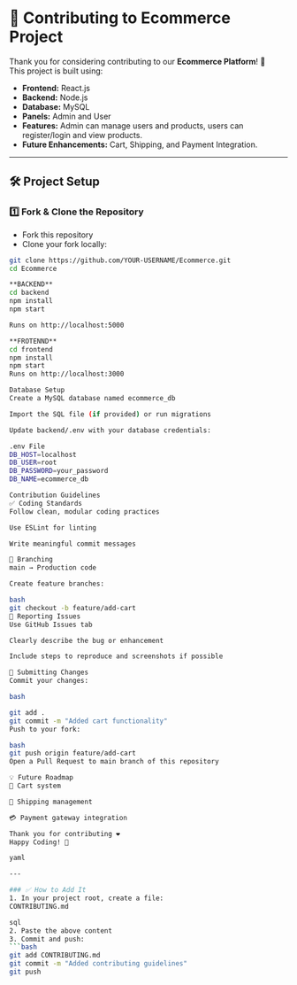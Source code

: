 # 🤝 Contributing to Ecommerce Project

Thank you for considering contributing to our **Ecommerce Platform**! 🚀  
This project is built using:
- **Frontend:** React.js  
- **Backend:** Node.js  
- **Database:** MySQL  
- **Panels:** Admin and User  
- **Features:** Admin can manage users and products, users can register/login and view products.  
- **Future Enhancements:** Cart, Shipping, and Payment Integration.  

---

## 🛠️ Project Setup

### 1️⃣ Fork & Clone the Repository
- Fork this repository
- Clone your fork locally:
```bash
git clone https://github.com/YOUR-USERNAME/Ecommerce.git
cd Ecommerce

**BACKEND**
cd backend
npm install
npm start

Runs on http://localhost:5000

**FROTENND**
cd frontend
npm install
npm start
Runs on http://localhost:3000

Database Setup
Create a MySQL database named ecommerce_db

Import the SQL file (if provided) or run migrations

Update backend/.env with your database credentials:

.env File
DB_HOST=localhost
DB_USER=root
DB_PASSWORD=your_password
DB_NAME=ecommerce_db

Contribution Guidelines
✅ Coding Standards
Follow clean, modular coding practices

Use ESLint for linting

Write meaningful commit messages

🔄 Branching
main → Production code

Create feature branches:

bash
git checkout -b feature/add-cart
🐛 Reporting Issues
Use GitHub Issues tab

Clearly describe the bug or enhancement

Include steps to reproduce and screenshots if possible

🔧 Submitting Changes
Commit your changes:

bash

git add .
git commit -m "Added cart functionality"
Push to your fork:

bash
git push origin feature/add-cart
Open a Pull Request to main branch of this repository

💡 Future Roadmap
🛒 Cart system

🚚 Shipping management

💳 Payment gateway integration

Thank you for contributing ❤️
Happy Coding! 🎉

yaml

---

### ✅ How to Add It
1. In your project root, create a file:
CONTRIBUTING.md

sql
2. Paste the above content  
3. Commit and push:
```bash
git add CONTRIBUTING.md
git commit -m "Added contributing guidelines"
git push
